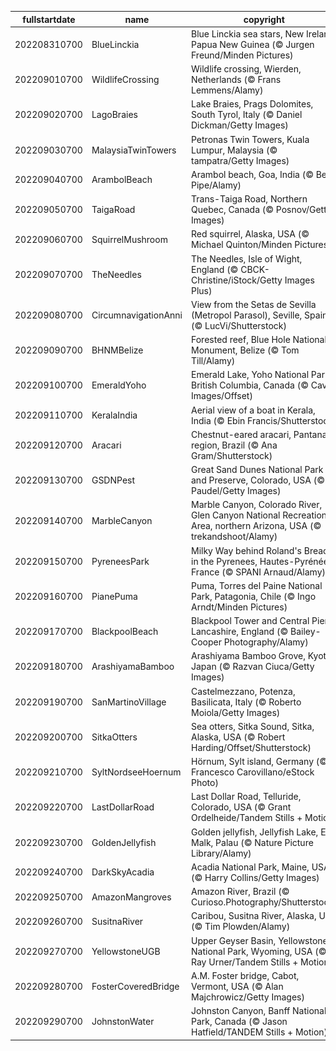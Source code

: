 |fullstartdate|name|copyright|title|image|
|--|--|--|--|--|
202208310700|BlueLinckia|Blue Linckia sea stars, New Ireland, Papua New Guinea (© Jurgen Freund/Minden Pictures)|Info|![](/en-AU/2022/09/202208310700BlueLinckia.jpg)|
202209010700|WildlifeCrossing|Wildlife crossing, Wierden, Netherlands (© Frans Lemmens/Alamy)|Info|![](/en-AU/2022/09/202209010700WildlifeCrossing.jpg)|
202209020700|LagoBraies|Lake Braies, Prags Dolomites, South Tyrol, Italy  (© Daniel Dickman/Getty Images)|Info|![](/en-AU/2022/09/202209020700LagoBraies.jpg)|
202209030700|MalaysiaTwinTowers|Petronas Twin Towers, Kuala Lumpur, Malaysia (© tampatra/Getty Images)|Info|![](/en-AU/2022/09/202209030700MalaysiaTwinTowers.jpg)|
202209040700|ArambolBeach|Arambol beach, Goa, India (© Ben Pipe/Alamy)|Info|![](/en-AU/2022/09/202209040700ArambolBeach.jpg)|
202209050700|TaigaRoad|Trans-Taiga Road, Northern Quebec, Canada (© Posnov/Getty Images)|Info|![](/en-AU/2022/09/202209050700TaigaRoad.jpg)|
202209060700|SquirrelMushroom|Red squirrel, Alaska, USA (© Michael Quinton/Minden Pictures)|Info|![](/en-AU/2022/09/202209060700SquirrelMushroom.jpg)|
202209070700|TheNeedles|The Needles, Isle of Wight, England (© CBCK-Christine/iStock/Getty Images Plus)|Info|![](/en-AU/2022/09/202209070700TheNeedles.jpg)|
202209080700|CircumnavigationAnni|View from the Setas de Sevilla (Metropol Parasol), Seville, Spain (© LucVi/Shutterstock)|Info|![](/en-AU/2022/09/202209080700CircumnavigationAnni.jpg)|
202209090700|BHNMBelize|Forested reef, Blue Hole National Monument, Belize (© Tom Till/Alamy)|Info|![](/en-AU/2022/09/202209090700BHNMBelize.jpg)|
202209100700|EmeraldYoho|Emerald Lake, Yoho National Park, British Columbia, Canada (© Cavan Images/Offset)|Info|![](/en-AU/2022/09/202209100700EmeraldYoho.jpg)|
202209110700|KeralaIndia|Aerial view of a boat in Kerala, India (© Ebin Francis/Shutterstock)|Info|![](/en-AU/2022/09/202209110700KeralaIndia.jpg)|
202209120700|Aracari|Chestnut-eared aracari, Pantanal region, Brazil (© Ana Gram/Shutterstock)|Info|![](/en-AU/2022/09/202209120700Aracari.jpg)|
202209130700|GSDNPest|Great Sand Dunes National Park and Preserve, Colorado, USA (© Y Paudel/Getty Images)|Info|![](/en-AU/2022/09/202209130700GSDNPest.jpg)|
202209140700|MarbleCanyon|Marble Canyon, Colorado River, Glen Canyon National Recreation Area, northern Arizona, USA (© trekandshoot/Alamy)|Info|![](/en-AU/2022/09/202209140700MarbleCanyon.jpg)|
202209150700|PyreneesPark|Milky Way behind Roland's Breach in the Pyrenees, Hautes-Pyrénées, France (© SPANI Arnaud/Alamy)|Info|![](/en-AU/2022/09/202209150700PyreneesPark.jpg)|
202209160700|PianePuma|Puma, Torres del Paine National Park, Patagonia, Chile (© Ingo Arndt/Minden Pictures)|Info|![](/en-AU/2022/09/202209160700PianePuma.jpg)|
202209170700|BlackpoolBeach|Blackpool Tower and Central Pier, Lancashire, England (© Bailey-Cooper Photography/Alamy)|Info|![](/en-AU/2022/09/202209170700BlackpoolBeach.jpg)|
202209180700|ArashiyamaBamboo|Arashiyama Bamboo Grove, Kyoto, Japan (© Razvan Ciuca/Getty Images)|Info|![](/en-AU/2022/09/202209180700ArashiyamaBamboo.jpg)|
202209190700|SanMartinoVillage|Castelmezzano, Potenza, Basilicata, Italy (© Roberto Moiola/Getty Images)|Info|![](/en-AU/2022/09/202209190700SanMartinoVillage.jpg)|
202209200700|SitkaOtters|Sea otters, Sitka Sound, Sitka, Alaska, USA (© Robert Harding/Offset/Shutterstock)|Info|![](/en-AU/2022/09/202209200700SitkaOtters.jpg)|
202209210700|SyltNordseeHoernum|Hörnum, Sylt island, Germany (© Francesco Carovillano/eStock Photo)|Info|![](/en-AU/2022/09/202209210700SyltNordseeHoernum.jpg)|
202209220700|LastDollarRoad|Last Dollar Road, Telluride, Colorado, USA  (© Grant Ordelheide/Tandem Stills + Motion)|Info|![](/en-AU/2022/09/202209220700LastDollarRoad.jpg)|
202209230700|GoldenJellyfish|Golden jellyfish, Jellyfish Lake, Eil Malk, Palau (© Nature Picture Library/Alamy)|Info|![](/en-AU/2022/09/202209230700GoldenJellyfish.jpg)|
202209240700|DarkSkyAcadia|Acadia National Park, Maine, USA (© Harry Collins/Getty Images)|Info|![](/en-AU/2022/09/202209240700DarkSkyAcadia.jpg)|
202209250700|AmazonMangroves|Amazon River, Brazil (© Curioso.Photography/Shutterstock)|Info|![](/en-AU/2022/09/202209250700AmazonMangroves.jpg)|
202209260700|SusitnaRiver|Caribou, Susitna River, Alaska, USA (© Tim Plowden/Alamy)|Info|![](/en-AU/2022/09/202209260700SusitnaRiver.jpg)|
202209270700|YellowstoneUGB|Upper Geyser Basin, Yellowstone National Park, Wyoming, USA (© Ray Urner/Tandem Stills + Motion)|Info|![](/en-AU/2022/09/202209270700YellowstoneUGB.jpg)|
202209280700|FosterCoveredBridge|A.M. Foster bridge, Cabot, Vermont, USA (© Alan Majchrowicz/Getty Images)|Info|![](/en-AU/2022/09/202209280700FosterCoveredBridge.jpg)|
202209290700|JohnstonWater|Johnston Canyon, Banff National Park, Canada (© Jason Hatfield/TANDEM Stills + Motion)|Info|![](/en-AU/2022/09/202209290700JohnstonWater.jpg)|
